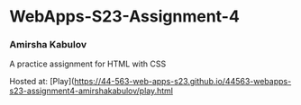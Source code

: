 # WebApps-S23-Assignment-4
### Amirsha Kabulov
A practice assignment for HTML with CSS

Hosted at: [Play](https://44-563-web-apps-s23.github.io/44563-webapps-s23-assignment4-amirshakabulov/play.html
